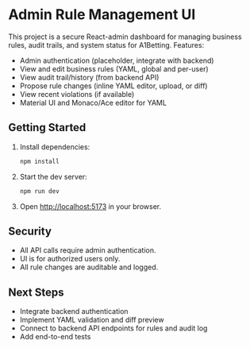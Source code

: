 # Admin Rule Management UI

This project is a secure React-admin dashboard for managing business rules, audit trails, and system status for A1Betting. Features:

- Admin authentication (placeholder, integrate with backend)
- View and edit business rules (YAML, global and per-user)
- View audit trail/history (from backend API)
- Propose rule changes (inline YAML editor, upload, or diff)
- View recent violations (if available)
- Material UI and Monaco/Ace editor for YAML

## Getting Started

1. Install dependencies:
   ```bash
   npm install
   ```
2. Start the dev server:
   ```bash
   npm run dev
   ```
3. Open [http://localhost:5173](http://localhost:5173) in your browser.

## Security

- All API calls require admin authentication.
- UI is for authorized users only.
- All rule changes are auditable and logged.

## Next Steps

- Integrate backend authentication
- Implement YAML validation and diff preview
- Connect to backend API endpoints for rules and audit log
- Add end-to-end tests

